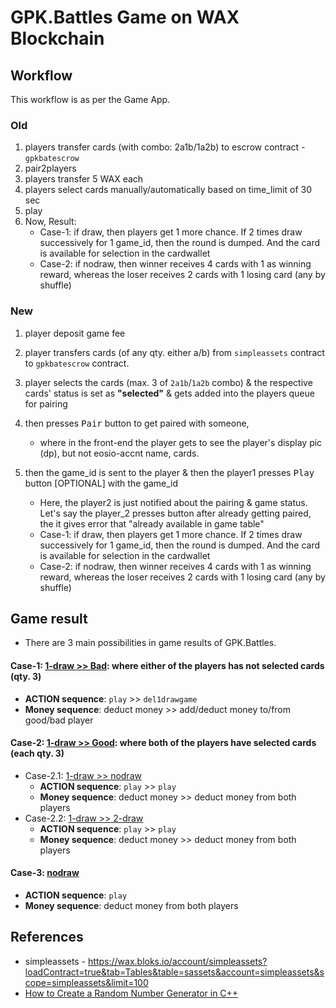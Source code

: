 # GPK.Battles Game on WAX Blockchain

## Workflow
This workflow is as per the Game App.

### Old
1. players transfer cards (with combo: 2a1b/1a2b) to escrow contract - `gpkbatescrow`
1. pair2players
1. players transfer 5 WAX each
1. players select cards manually/automatically based on time_limit of 30 sec
1. play
1. Now, Result:
	- Case-1: if draw, then players get 1 more chance. If 2 times draw successively for 1 game_id, then the round is dumped. And the card is available for selection in the cardwallet
	- Case-2: if nodraw, then winner receives 4 cards with 1 as winning reward, whereas the loser receives 2 cards with 1 losing card (any by shuffle)

### New
1. player deposit game fee 
2. player transfers cards (of any qty. either a/b) from `simpleassets` contract to `gpkbatescrow` contract.
3. player selects the cards (max. 3 of `2a1b`/`1a2b` combo) & the respective cards' status is set as __"selected"__ & gets added into the players queue for pairing
4. then presses <kbd>Pair</kbd> button to get paired with someone,
	- where in the front-end the player gets to see the player's display pic (dp), but not eosio-accnt name, cards.

5. then the game_id is sent to the player & then the player1 presses <kbd>Play</kbd> button [OPTIONAL] with the game_id
	- Here, the player2 is just notified about the pairing & game status. Let's say the player_2 presses button after already getting paired, the it gives error that "already available in game table"
	- Case-1: if draw, then players get 1 more chance. If 2 times draw successively for 1 game_id, then the round is dumped. And the card is available for selection in the cardwallet
	- Case-2: if nodraw, then winner receives 4 cards with 1 as winning reward, whereas the loser receives 2 cards with 1 losing card (any by shuffle)

## Game result
* There are 3 main possibilities in game results of GPK.Battles.

#### Case-1: <u>1-draw >> Bad</u>: where either of the players has not selected cards (qty. 3)
* __ACTION sequence__: `play` >> `del1drawgame`
* __Money sequence__: deduct money >> add/deduct money to/from good/bad player

#### Case-2: <u>1-draw >> Good</u>: where both of the players have selected cards (each qty. 3)
* Case-2.1: <u>1-draw >> nodraw</u>
	- __ACTION sequence__: `play` >> `play`
	- __Money sequence__: deduct money >> deduct money from both players
* Case-2.2: <u>1-draw >> 2-draw</u>
	- __ACTION sequence__: `play` >> `play`
	- __Money sequence__: deduct money >> deduct money from both players

#### Case-3: <u>nodraw</u>
* __ACTION sequence__: `play`
* __Money sequence__: deduct money from both players



## References
* simpleassets - https://wax.bloks.io/account/simpleassets?loadContract=true&tab=Tables&table=sassets&account=simpleassets&scope=simpleassets&limit=100
* [How to Create a Random Number Generator in C++](https://www.bitdegree.org/learn/random-number-generator-cpp)

